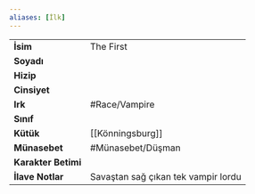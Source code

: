 ```yaml
---
aliases: [İlk]
---
```

|  |  |
|---|---|
| **İsim** | The First|
| **Soyadı** | |
| **Hizip** | |
| **Cinsiyet** | |
| **Irk** | #Race/Vampire|
| **Sınıf** | |
| **Kütük** | [[Könningsburg]]|
| **Münasebet** | #Münasebet/Düşman|
| **Karakter Betimi** | |
| **İlave Notlar** | Savaştan sağ çıkan tek vampir lordu|
